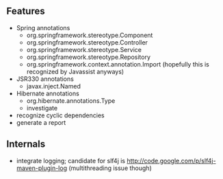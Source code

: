 Features
--------
* Spring annotations
    * org.springframework.stereotype.Component
    * org.springframework.stereotype.Controller
    * org.springframework.stereotype.Service
    * org.springframework.stereotype.Repository
    * org.springframework.context.annotation.Import (hopefully this is recognized by Javassist anyways)
* JSR330 annotations
    * javax.inject.Named
* Hibernate annotations
    * org.hibernate.annotations.Type
    * investigate
* recognize cyclic dependencies
* generate a report

Internals
---------
* integrate logging; candidate for slf4j is http://code.google.com/p/slf4j-maven-plugin-log (multithreading issue though)